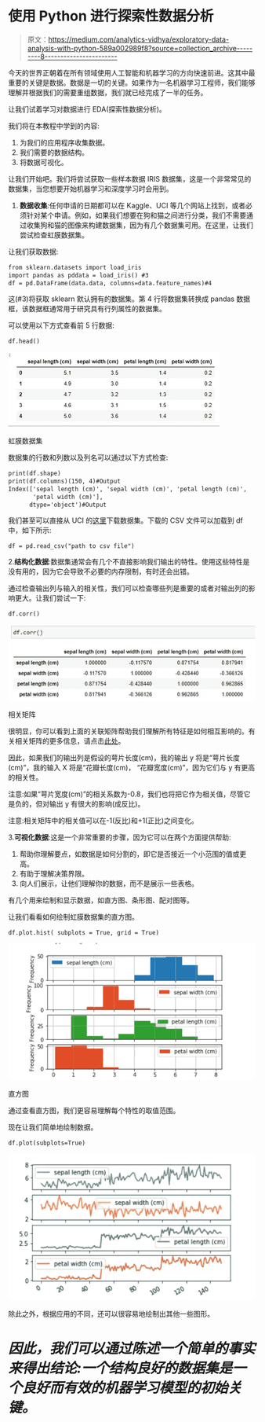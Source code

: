 # 使用 Python 进行探索性数据分析

> 原文：<https://medium.com/analytics-vidhya/exploratory-data-analysis-with-python-589a002989f8?source=collection_archive---------8----------------------->

今天的世界正朝着在所有领域使用人工智能和机器学习的方向快速前进。这其中最重要的关键是数据。数据是一切的关键。如果作为一名机器学习工程师，我们能够理解并根据我们的需要重组数据，我们就已经完成了一半的任务。

让我们试着学习对数据进行 EDA(探索性数据分析)。

我们将在本教程中学到的内容:

1.  为我们的应用程序收集数据。
2.  我们需要的数据结构。
3.  将数据可视化。

让我们开始吧。我们将尝试获取一些样本数据 IRIS 数据集，这是一个非常常见的数据集，当您想要开始机器学习和深度学习时会用到。

1.  **数据收集**:任何申请的日期都可以在 Kaggle、UCI 等几个网站上找到，或者必须针对某个申请。例如，如果我们想要在狗和猫之间进行分类，我们不需要通过收集狗和猫的图像来构建数据集，因为有几个数据集可用。在这里，让我们尝试检查虹膜数据集。

让我们获取数据:

```
from sklearn.datasets import load_iris
import pandas as pddata = load_iris() #3
df = pd.DataFrame(data.data, columns=data.feature_names)#4
```

这(#3)将获取 sklearn 默认拥有的数据集。第 4 行将数据集转换成 pandas 数据框，该数据框通常用于研究具有行列属性的数据集。

可以使用以下方式查看前 5 行数据:

```
df.head()
```

![](img/9ec482040cf9d68166ebbcc384bc83b2.png)

虹膜数据集

数据集的行数和列数以及列名可以通过以下方式检查:

```
print(df.shape)
print(df.columns)(150, 4)#Output 
Index(['sepal length (cm)', 'sepal width (cm)', 'petal length (cm)',
       'petal width (cm)'],
      dtype='object')#Output
```

我们甚至可以直接从 UCI 的[这里](https://archive.ics.uci.edu/ml/datasets/iris)下载数据集。下载的 CSV 文件可以加载到 df 中，如下所示:

```
df = pd.read_csv("path to csv file")
```

2.**结构化数据**:数据集通常会有几个不直接影响我们输出的特性。使用这些特性是没有用的，因为它会导致不必要的内存限制，有时还会出错。

通过检查输出列与输入的相关性，我们可以检查哪些列是重要的或者对输出列的影响更大。让我们尝试一下:

```
df.corr()
```

![](img/7bf679e71a52a60efa57684a53837b16.png)

相关矩阵

很明显，你可以看到上面的关联矩阵帮助我们理解所有特征是如何相互影响的。有关相关矩阵的更多信息，请点击[此处](https://pandas.pydata.org/pandas-docs/stable/reference/api/pandas.DataFrame.corr.html)。

因此，如果我们的输出列是假设的萼片长度(cm)，我的输出 y 将是“萼片长度(cm)”，我的输入 X 将是“花瓣长度(cm)，
“花瓣宽度(cm)”，因为它们与 y 有更高的相关性。

注意:如果“萼片宽度(cm)”的相关系数为-0.8，我们也将把它作为相关值，尽管它是负的，但对输出 y 有很大的影响(成反比)。

注意:相关矩阵中的相关值可以在-1(反比)和+1(正比)之间变化。

3.**可视化数据**:这是一个非常重要的步骤，因为它可以在两个方面提供帮助:

1.  帮助你理解要点，如数据是如何分割的，即它是否接近一个小范围的值或更高。
2.  有助于理解决策界限。
3.  向人们展示，让他们理解你的数据，而不是展示一些表格。

有几个用来绘制和显示数据，如直方图、条形图、配对图等。

让我们看看如何绘制虹膜数据集的直方图。

```
df.plot.hist( subplots = True, grid = True)
```

![](img/e781c265a4f849a68396944f8a3a3217.png)

直方图

通过查看直方图，我们更容易理解每个特性的取值范围。

现在让我们简单地绘制数据。

```
df.plot(subplots=True)
```

![](img/6b0a0f2fb166983718bcaf3af2b3a936.png)

除此之外，根据应用的不同，还可以很容易地绘制出其他一些图形。

# *因此，我们可以通过陈述一个简单的事实来得出结论:一个结构良好的数据集是一个良好而有效的机器学习模型的初始关键。*